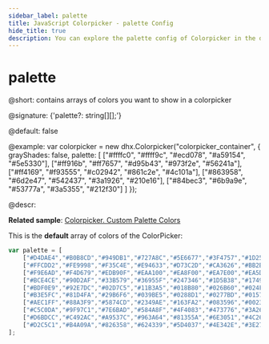 ```yaml
---
sidebar_label: palette
title: JavaScript Colorpicker - palette Config 
hide_title: true
description: You can explore the palette config of Colorpicker in the documentation of the DHTMLX JavaScript UI library. Browse developer guides and API reference, try out code examples and live demos, and download a free 30-day evaluation version of DHTMLX Suite 7.
---
```

 
# palette

@short: contains arrays of colors you want to show in a colorpicker

@signature: {'palette?: string[][];'}

@default: false

@example:
var colorpicker = new dhx.Colorpicker("colorpicker_container", {
	grayShades: false,
	palette: [
    	["#ffffc0", "#ffff9c", "#ecd078", "#a59154", "#5e5330"],
    	["#ff916b", "#ff7657", "#d95b43", "#973f2e", "#56241a"],
    	["#ff4169", "#f93555", "#c02942", "#861c2e", "#4c101a"],
    	["#863958", "#6d2e47", "#542437", "#3a1926", "#210e16"],
    	["#84bec3", "#6b9a9e", "#53777a", "#3a5355", "#212f30"]
	]
});

@descr: 

**Related sample**: [Colorpicker. Custom Palette Colors](https://snippet.dhtmlx.com/j5gisdew)

This is the **default** array of colors of the ColorPicker:

~~~js
var palette = [
	["#D4DAE4","#B0B8CD","#949DB1","#727A8C","#5E6677","#3F4757","#1D2534"],
	["#FFCDD2","#FE9998","#F35C4E","#E94633","#D73C2D","#CA3626","#BB2B1A"],
	["#F9E6AD","#F4D679","#EDB90F","#EAA100","#EA8F00","#EA7E00","#EA5D00"],
	["#BCE4CE","#90D2AF","#33B579","#36955F","#247346","#1D5B38","#17492D"],
	["#BDF0E9","#92E7DC","#02D7C5","#11B3A5","#018B80","#026B60","#024F43"],
	["#B3E5FC","#81D4FA","#29B6F6","#039BE5","#0288D1","#0277BD","#01579B"],
	["#AEC1FF","#88A3F9","#5874CD","#2349AE","#163FA2","#083596","#002381"],
	["#C5C0DA","#9F97C1","#7E6BAD","#584A8F","#4F4083","#473776","#3A265F"],
	["#D6BDCC","#C492AC","#A9537C","#963A64","#81355A","#6E3051","#4C2640"],
	["#D2C5C1","#B4A09A","#826358","#624339","#5D4037","#4E342E","#3E2723"]
];
~~~

[comment]: # (@related: colorpicker/how_to_start.md#initialize-colorpicker colorpicker/configuration.md)
